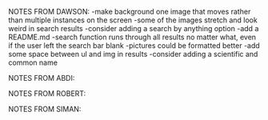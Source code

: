NOTES FROM DAWSON:
-make background one image that moves rather than multiple instances on the screen
-some of the images stretch and look weird in search results
-consider adding a search by anything option
-add a README.md
-search function runs through all results no matter what, even if the user left the search bar blank
-pictures could be formatted better
-add some space between ul and img in results
-consider adding a scientific and common name

NOTES FROM ABDI:

NOTES FROM ROBERT:

NOTES FROM SIMAN: